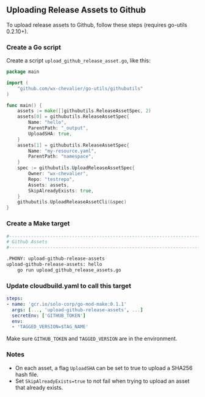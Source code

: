 ## Uploading Release Assets to Github

To upload release assets to Github, follow these steps (requires go-utils 0.2.10+). 

### Create a Go script

Create a script `upload_github_release_asset.go`, like this: 

```go
package main

import (
	"github.com/wx-chevalier/go-utils/githubutils"
)

func main() {
	assets := make([]githubutils.ReleaseAssetSpec, 2)
	assets[0] = githubutils.ReleaseAssetSpec{
		Name: "hello",
		ParentPath: "_output",
		UploadSHA: true,
	}
	assets[1] = githubutils.ReleaseAssetSpec{
		Name: "my-resource.yaml",
		ParentPath: "namespace",
	}
	spec := githubutils.UploadReleaseAssetSpec{
		Owner: "wx-chevalier",
		Repo: "testrepo",
		Assets: assets,
		SkipAlreadyExists: true,
	}
	githubutils.UploadReleaseAssetCli(&spec)
}
```

### Create a Make target

```bash
#----------------------------------------------------------------------------------
# Github Assets
#----------------------------------------------------------------------------------

.PHONY: upload-github-release-assets
upload-github-release-assets: hello
	go run upload_github_release_assets.go
```

### Update cloudbuild.yaml to call this target

```yaml
steps:
- name: 'gcr.io/solo-corp/go-mod-make:0.1.1'
  args: [..., 'upload-github-release-assets', ...]
  secretEnv: ['GITHUB_TOKEN']
  env:
  - 'TAGGED_VERSION=$TAG_NAME'
```

Make sure `GITHUB_TOKEN` and `TAGGED_VERSION` are in the environment. 

### Notes

* On each asset, a flag `UploadSHA` can be set to true to upload a SHA256 hash file. 
* Set `SkipAlreadyExists=true` to not fail when trying to upload an asset that already exists. 